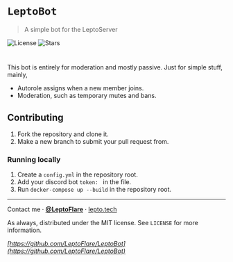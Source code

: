 # `LeptoBot`
> A simple bot for the LeptoServer

![License][license-shield]
![Stars][stars-shield]
# <!-- ![Banner](banner.png) -->

This bot is entirely for moderation and mostly passive. Just for simple stuff, mainly,
- Autorole assigns when a new member joins.
- Moderation, such as temporary mutes and bans.

## Contributing
1. Fork the repository and clone it.
2. Make a new branch to submit your pull request from.

### Running locally
1. Create a `config.yml` in the repository root.
2. Add your discord bot `token: ` in the file.
3. Run `docker-compose up --build` in the repository root.

---

Contact me · [**@LeptoFlare**](https://github.com/LeptoFlare) · [lepto.tech](https://lepto.tech)

As always, distributed under the MIT license. See `LICENSE` for more information.

_[https://github.com/LeptoFlare/LeptoBot](https://github.com/LeptoFlare/LeptoBot)_

<!-- markdown links & imgs -->
[stars-shield]: https://img.shields.io/github/stars/LeptoFlare/LeptoBot.svg?style=social
[license-shield]: https://img.shields.io/github/license/LeptoFlare/LeptoBot.svg?style=flat
